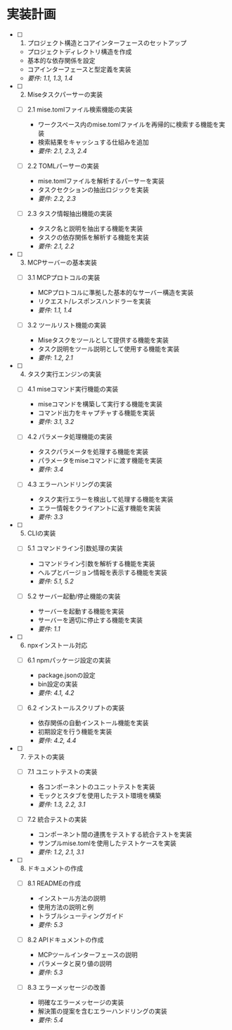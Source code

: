 # 実装計画

- [ ] 1. プロジェクト構造とコアインターフェースのセットアップ
  - プロジェクトディレクトリ構造を作成
  - 基本的な依存関係を設定
  - コアインターフェースと型定義を実装
  - _要件: 1.1, 1.3, 1.4_

- [ ] 2. Miseタスクパーサーの実装
  - [ ] 2.1 mise.tomlファイル検索機能の実装
    - ワークスペース内のmise.tomlファイルを再帰的に検索する機能を実装
    - 検索結果をキャッシュする仕組みを追加
    - _要件: 2.1, 2.3, 2.4_

  - [ ] 2.2 TOMLパーサーの実装
    - mise.tomlファイルを解析するパーサーを実装
    - タスクセクションの抽出ロジックを実装
    - _要件: 2.2, 2.3_

  - [ ] 2.3 タスク情報抽出機能の実装
    - タスク名と説明を抽出する機能を実装
    - タスクの依存関係を解析する機能を実装
    - _要件: 2.1, 2.2_

- [ ] 3. MCPサーバーの基本実装
  - [ ] 3.1 MCPプロトコルの実装
    - MCPプロトコルに準拠した基本的なサーバー構造を実装
    - リクエスト/レスポンスハンドラーを実装
    - _要件: 1.1, 1.4_

  - [ ] 3.2 ツールリスト機能の実装
    - Miseタスクをツールとして提供する機能を実装
    - タスク説明をツール説明として使用する機能を実装
    - _要件: 1.2, 2.1_

- [ ] 4. タスク実行エンジンの実装
  - [ ] 4.1 miseコマンド実行機能の実装
    - miseコマンドを構築して実行する機能を実装
    - コマンド出力をキャプチャする機能を実装
    - _要件: 3.1, 3.2_

  - [ ] 4.2 パラメータ処理機能の実装
    - タスクパラメータを処理する機能を実装
    - パラメータをmiseコマンドに渡す機能を実装
    - _要件: 3.4_

  - [ ] 4.3 エラーハンドリングの実装
    - タスク実行エラーを検出して処理する機能を実装
    - エラー情報をクライアントに返す機能を実装
    - _要件: 3.3_

- [ ] 5. CLIの実装
  - [ ] 5.1 コマンドライン引数処理の実装
    - コマンドライン引数を解析する機能を実装
    - ヘルプとバージョン情報を表示する機能を実装
    - _要件: 5.1, 5.2_

  - [ ] 5.2 サーバー起動/停止機能の実装
    - サーバーを起動する機能を実装
    - サーバーを適切に停止する機能を実装
    - _要件: 1.1_

- [ ] 6. npxインストール対応
  - [ ] 6.1 npmパッケージ設定の実装
    - package.jsonの設定
    - bin設定の実装
    - _要件: 4.1, 4.2_

  - [ ] 6.2 インストールスクリプトの実装
    - 依存関係の自動インストール機能を実装
    - 初期設定を行う機能を実装
    - _要件: 4.2, 4.4_

- [ ] 7. テストの実装
  - [ ] 7.1 ユニットテストの実装
    - 各コンポーネントのユニットテストを実装
    - モックとスタブを使用したテスト環境を構築
    - _要件: 1.3, 2.2, 3.1_

  - [ ] 7.2 統合テストの実装
    - コンポーネント間の連携をテストする統合テストを実装
    - サンプルmise.tomlを使用したテストケースを実装
    - _要件: 1.2, 2.1, 3.1_

- [ ] 8. ドキュメントの作成
  - [ ] 8.1 READMEの作成
    - インストール方法の説明
    - 使用方法の説明と例
    - トラブルシューティングガイド
    - _要件: 5.3_

  - [ ] 8.2 APIドキュメントの作成
    - MCPツールインターフェースの説明
    - パラメータと戻り値の説明
    - _要件: 5.3_

  - [ ] 8.3 エラーメッセージの改善
    - 明確なエラーメッセージの実装
    - 解決策の提案を含むエラーハンドリングの実装
    - _要件: 5.4_